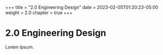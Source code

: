 +++
title = "2.0 Engineering Design"
date = 2023-02-05T01:20:23-05:00
weight = 2.0
chapter = true
+++

# 2.0 Engineering Design

Lorem Ipsum.